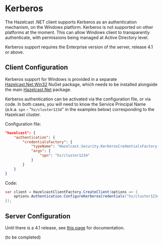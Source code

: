 # Kerberos

The Hazelcast .NET client supports Kerberos as an authentication mechanism, on the Windows platform. Kerberos is not supported on other platforms at the moment. This can allow Windows client to transparently authenticate, with permissions being managed at Active Directory level.

Kerberos support requires the Enterprise version of the server, release 4.1 or above.

## Client Configuration

Kerberos support for Windows is provided in a separate [Hazelcast.Net.Win32](https://www.nuget.org/packages/Hazelcast.Net.Win32/) NuGet package, which needs to be installed alongside the main [Hazelcast.Net](https://www.nuget.org/packages/Hazelcast.Net/) package.

Kerberos authentication can be activated via the configuration file, or via code. In both cases, you will need to know the Service Principal Name (a.k.a. `spn` - "`hz/cluster1234`" in the examples below) corresponding to the Hazelcast cluster.

Configuration file:

```json
"hazelcast": {
    "authentication": {
        "credentialsFactory": {
            "typeName": "Hazelcast.Security.KerberosCredentialsFactory, Hazelcast.Net.Win32",
            "args": {
                "spn": "hz/cluster1234"
            }
        }
    }
}
```

Code:

```csharp
var client = HazelcastClientFactory.CreateClient(options => {
    options.Authentication.ConfigureKerberosCredentials("hz/cluster1234");
});
```

## Server Configuration

Until there is a 4.1 release, see [this page](https://docs.hazelcast.org/docs/latest-dev/manual/html-single/index.html#kerberos-authentication-type) for documentation.

(to be completed)